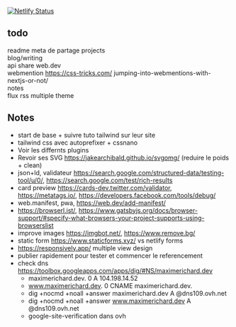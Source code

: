 [![Netlify Status](https://api.netlify.com/api/v1/badges/f22b221c-d838-4c3a-a3dc-778685397372/deploy-status)](https://app.netlify.com/sites/maximerichard/deploys)

## todo

readme
meta de partage
projects  
blog/writing  
api share web.dev  
webmention https://css-tricks.com/ jumping-into-webmentions-with-nextjs-or-not/  
notes  
flux rss
multiple theme

## Notes

-   start de base + suivre tuto tailwind sur leur site
-   tailwind css avec autoprefixer + cssnano
-   Voir les differnts plugins
-   Revoir ses SVG https://jakearchibald.github.io/svgomg/ (reduire le poids + clean)
-   json+ld, validateur https://search.google.com/structured-data/testing-tool/u/0/, https://search.google.com/test/rich-results
-   card preview https://cards-dev.twitter.com/validator, https://metatags.io/, https://developers.facebook.com/tools/debug/
-   web.manifest, pwa, https://web.dev/add-manifest/
-   https://browserl.ist/, https://www.gatsbyjs.org/docs/browser-support/#specify-what-browsers-your-project-supports-using-browserslist
-   improve images https://imgbot.net/, https://www.remove.bg/
-   static form https://www.staticforms.xyz/ vs netlify forms
-   https://responsively.app/ multiple view design
-   publier rapidement pour tester et commencer le referencement
-   check dns https://toolbox.googleapps.com/apps/dig/#NS/maximerichard.dev
    -   maximerichard.dev. 0 A 104.198.14.52
    -   www.maximerichard.dev. 0 CNAME maximerichard.dev.
    -   dig +nocmd +noall +answer maximerichard.dev A @dns109.ovh.net
    -   dig +nocmd +noall +answer www.maximerichard.dev A @dns109.ovh.net
    -   google-site-verification dans ovh

